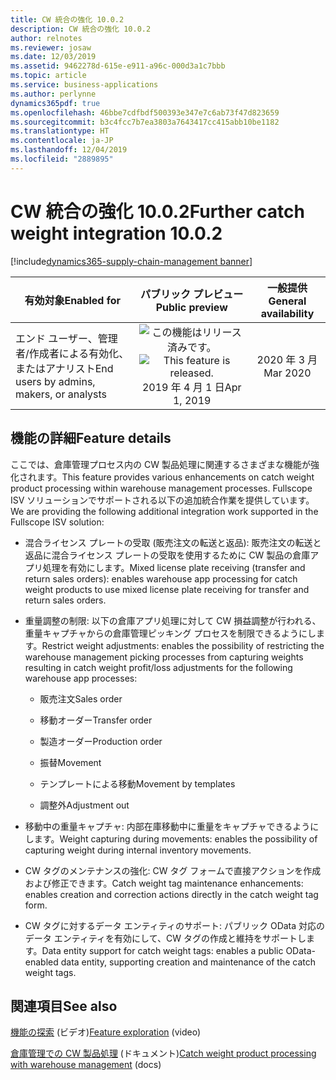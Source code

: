 ```yaml
---
title: CW 統合の強化 10.0.2
description: CW 統合の強化 10.0.2
author: relnotes
ms.reviewer: josaw
ms.date: 12/03/2019
ms.assetid: 9462278d-615e-e911-a96c-000d3a1c7bbb
ms.topic: article
ms.service: business-applications
ms.author: perlynne
dynamics365pdf: true
ms.openlocfilehash: 46bbe7cdfbdf500393e347e7c6ab73f47d823659
ms.sourcegitcommit: b3c4fcc7b7ea3803a7643417cc415abb10be1182
ms.translationtype: HT
ms.contentlocale: ja-JP
ms.lasthandoff: 12/04/2019
ms.locfileid: "2889895"
---
```

# <a name="further-catch-weight-integration-1002"></a><span data-ttu-id="1e574-103">CW 統合の強化 10.0.2</span><span class="sxs-lookup"><span data-stu-id="1e574-103">Further catch weight integration 10.0.2</span></span>
[!include[dynamics365-supply-chain-management banner](../includes/dynamics365-supply-chain-management.md)]

| <span data-ttu-id="1e574-104">有効対象</span><span class="sxs-lookup"><span data-stu-id="1e574-104">Enabled for</span></span>    |  <span data-ttu-id="1e574-105">パブリック プレビュー</span><span class="sxs-lookup"><span data-stu-id="1e574-105">Public preview</span></span> | <span data-ttu-id="1e574-106">一般提供</span><span class="sxs-lookup"><span data-stu-id="1e574-106">General availability</span></span> | 
| ---------- | :----------: |:----------: |
|<span data-ttu-id="1e574-107">エンド ユーザー、管理者/作成者による有効化、またはアナリスト</span><span class="sxs-lookup"><span data-stu-id="1e574-107">End users by admins, makers, or analysts</span></span>|<span data-ttu-id="1e574-108">![この機能はリリース済みです。](/dynamics365-release-plan/media/green-checkmark.png "この機能はリリース済みです。")</span><span class="sxs-lookup"><span data-stu-id="1e574-108">![This feature is released.](/dynamics365-release-plan/media/green-checkmark.png "This feature is released.")</span></span> <span data-ttu-id="1e574-109">2019 年 4 月 1 日</span><span class="sxs-lookup"><span data-stu-id="1e574-109">Apr 1, 2019</span></span>| <span data-ttu-id="1e574-110">2020 年 3 月</span><span class="sxs-lookup"><span data-stu-id="1e574-110">Mar 2020</span></span>|






## <a name="feature-details"></a><span data-ttu-id="1e574-111">機能の詳細</span><span class="sxs-lookup"><span data-stu-id="1e574-111">Feature details</span></span>
<!--feature detail start -->
<span data-ttu-id="1e574-112">ここでは、倉庫管理プロセス内の CW 製品処理に関連するさまざまな機能が強化されます。</span><span class="sxs-lookup"><span data-stu-id="1e574-112">This feature provides various enhancements on catch weight product processing within warehouse management processes.</span></span> <span data-ttu-id="1e574-113">Fullscope ISV ソリューションでサポートされる以下の追加統合作業を提供しています。</span><span class="sxs-lookup"><span data-stu-id="1e574-113">We are providing the following additional integration work supported in the Fullscope ISV solution:</span></span>

- <span data-ttu-id="1e574-114">混合ライセンス プレートの受取 (販売注文の転送と返品): 販売注文の転送と返品に混合ライセンス プレートの受取を使用するために CW 製品の倉庫アプリ処理を有効にします。</span><span class="sxs-lookup"><span data-stu-id="1e574-114">Mixed license plate receiving (transfer and return sales orders): enables warehouse app processing for catch weight products to use mixed license plate receiving for transfer and return sales orders.</span></span>
 
- <span data-ttu-id="1e574-115">重量調整の制限: 以下の倉庫アプリ処理に対して CW 損益調整が行われる、重量キャプチャからの倉庫管理ピッキング プロセスを制限できるようにします。</span><span class="sxs-lookup"><span data-stu-id="1e574-115">Restrict weight adjustments: enables the possibility of restricting the warehouse management picking processes from capturing weights resulting in catch weight profit/loss adjustments for the following warehouse app processes:</span></span>

  - <span data-ttu-id="1e574-116">販売注文</span><span class="sxs-lookup"><span data-stu-id="1e574-116">Sales order</span></span>

  - <span data-ttu-id="1e574-117">移動オーダー</span><span class="sxs-lookup"><span data-stu-id="1e574-117">Transfer order</span></span>

  - <span data-ttu-id="1e574-118">製造オーダー</span><span class="sxs-lookup"><span data-stu-id="1e574-118">Production order</span></span>

  - <span data-ttu-id="1e574-119">振替</span><span class="sxs-lookup"><span data-stu-id="1e574-119">Movement</span></span>

  - <span data-ttu-id="1e574-120">テンプレートによる移動</span><span class="sxs-lookup"><span data-stu-id="1e574-120">Movement by templates</span></span>

  - <span data-ttu-id="1e574-121">調整外</span><span class="sxs-lookup"><span data-stu-id="1e574-121">Adjustment out</span></span>
 
- <span data-ttu-id="1e574-122">移動中の重量キャプチャ: 内部在庫移動中に重量をキャプチャできるようにします。</span><span class="sxs-lookup"><span data-stu-id="1e574-122">Weight capturing during movements: enables the possibility of capturing weight during internal inventory movements.</span></span>
 
- <span data-ttu-id="1e574-123">CW タグのメンテナンスの強化: CW タグ フォームで直接アクションを作成および修正できます。</span><span class="sxs-lookup"><span data-stu-id="1e574-123">Catch weight tag maintenance enhancements: enables creation and correction actions directly in the catch weight tag form.</span></span>
     
- <span data-ttu-id="1e574-124">CW タグに対するデータ エンティティのサポート: パブリック OData 対応のデータ エンティティを有効にして、CW タグの作成と維持をサポートします。</span><span class="sxs-lookup"><span data-stu-id="1e574-124">Data entity support for catch weight tags: enables a public OData-enabled data entity, supporting creation and maintenance of the catch weight tags.</span></span>
<!--feature detail end -->










## <a name="see-also"></a><span data-ttu-id="1e574-125">関連項目</span><span class="sxs-lookup"><span data-stu-id="1e574-125">See also</span></span>
<span data-ttu-id="1e574-126">[機能の探索](https://www.microsoft.com/videoplayer/embed/RE4jzx8) (ビデオ)</span><span class="sxs-lookup"><span data-stu-id="1e574-126">[Feature exploration](https://www.microsoft.com/videoplayer/embed/RE4jzx8) (video)</span></span>

<span data-ttu-id="1e574-127">[倉庫管理での CW 製品処理](https://docs.microsoft.com/dynamics365/supply-chain/warehousing/catch-weight-processing) (ドキュメント)</span><span class="sxs-lookup"><span data-stu-id="1e574-127">[Catch weight product processing with warehouse management](https://docs.microsoft.com/dynamics365/supply-chain/warehousing/catch-weight-processing) (docs)</span></span>
